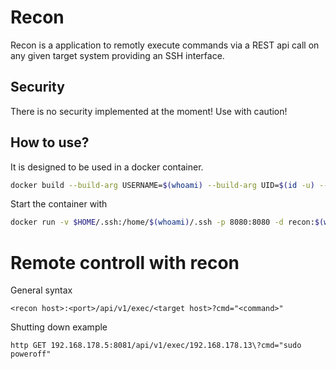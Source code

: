 # Recon
Recon is a application to remotly execute commands via a REST api call on any given target system providing an SSH interface.

## Security
There is no security implemented at the moment! Use with caution!

## How to use?
It is designed to be used in a docker container.

```bash
docker build --build-arg USERNAME=$(whoami) --build-arg UID=$(id -u) --build-arg GID=$(id -g) --build-arg PORT=8080 -t recon:$(whoami) .
```

Start the container with
```bash
docker run -v $HOME/.ssh:/home/$(whoami)/.ssh -p 8080:8080 -d recon:$(whoami)
```

# Remote controll with recon
General syntax
```
<recon host>:<port>/api/v1/exec/<target host>?cmd="<command>"
```

Shutting down example
```
http GET 192.168.178.5:8081/api/v1/exec/192.168.178.13\?cmd="sudo poweroff"
```
